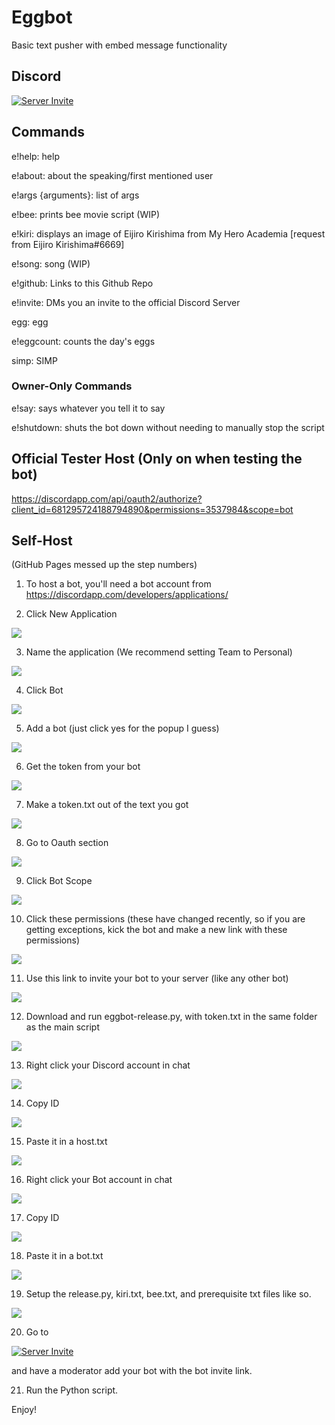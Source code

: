 # Eggbot
Basic text pusher with embed message functionality

## Discord
[![Server Invite](invite.png)](https://discord.gg/rTfkdvX)

## Commands
e!help: help

e!about: about the speaking/first mentioned user

e!args {arguments}: list of args

e!bee: prints bee movie script (WIP)

e!kiri: displays an image of Eijiro Kirishima from My Hero Academia [request from Eijiro Kirishima#6669]

e!song: song (WIP)

e!github: Links to this Github Repo

e!invite: DMs you an invite to the official Discord Server

egg: egg

e!eggcount: counts the day's eggs

simp: SIMP

### Owner-Only Commands

e!say: says whatever you tell it to say

e!shutdown: shuts the bot down without needing to manually stop the script

## Official Tester Host (Only on when testing the bot)
https://discordapp.com/api/oauth2/authorize?client_id=681295724188794890&permissions=3537984&scope=bot

## Self-Host
(GitHub Pages messed up the step numbers)

1. To host a bot, you'll need a bot account from https://discordapp.com/developers/applications/

2. Click New Application 

![](tutorial/newapp.png)

3. Name the application (We recommend setting Team to Personal)

![](tutorial/teamchoose.png)

4. Click Bot

![](tutorial/clikbot.png)

5. Add a bot (just click yes for the popup I guess)

![](tutorial/makebot.png)

6. Get the token from your bot

![](tutorial/tokentime.png)

7. Make a token.txt out of the text you got

![](tutorial/tokentxt.png)

8. Go to Oauth section

![](tutorial/oauth.png)

9. Click Bot Scope

![](tutorial/botlink.png)

10. Click these permissions (these have changed recently, so if you are getting exceptions, kick the bot and make a new link with these permissions)

![](tutorial/perms.png)

11. Use this link to invite your bot to your server (like any other bot)

![](tutorial/getlink.png)

12. Download and run eggbot-release.py, with token.txt in the same folder as the main script

![](tutorial/setup1.png)

13. Right click your Discord account in chat

![](tutorial/rclickOwner.png)

14. Copy ID 

![](tutorial/copyOwner.png)

15. Paste it in a host.txt

![](tutorial/hostpaste.png)

16. Right click your Bot account in chat

![](tutorial/rclickBot.png)

17. Copy ID 

![](tutorial/copyBot.png)

18. Paste it in a bot.txt

![](tutorial/botpaste.png)

19. Setup the release.py, kiri.txt, bee.txt, and prerequisite txt files like so.

![](tutorial/setup.png)

20. Go to 

[![Server Invite](invite.png)](https://discord.gg/rTfkdvX)

and have a moderator add your bot with the bot invite link.

21. Run the Python script.

Enjoy!
